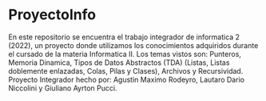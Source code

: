 # ProyectoInfo
En este repositorio se encuentra el trabajo integrador de informatica 2 (2022), un proyecto donde utilizamos los conocimientos adquiridos durante el cursado de la materia Informatica II. Los temas vistos son: Punteros, Memoria Dinamica, Tipos de Datos Abstractos (TDA) (Listas, Listas doblemente enlazadas, Colas, Pilas y Clases), Archivos y Recursividad.
Proyecto Integrador hecho por: Agustin Maximo Rodeyro, Lautaro Dario Niccolini y Giuliano Ayrton Pucci.
